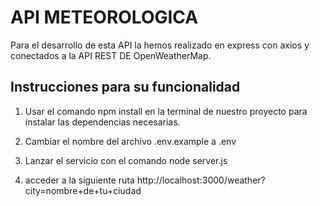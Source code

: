 # API METEOROLOGICA

Para el desarrollo de esta API la hemos realizado en express con axios y conectados a la API REST DE OpenWeatherMap.

## Instrucciones para su funcionalidad

1. Usar el comando npm install en la terminal de nuestro proyecto para instalar las dependencias necesarias.


2. Cambiar el nombre del archivo .env.example a .env

3. Lanzar el servicio con el comando node server.js

4. acceder a la siguiente ruta http://localhost:3000/weather?city=nombre+de+tu+ciudad
